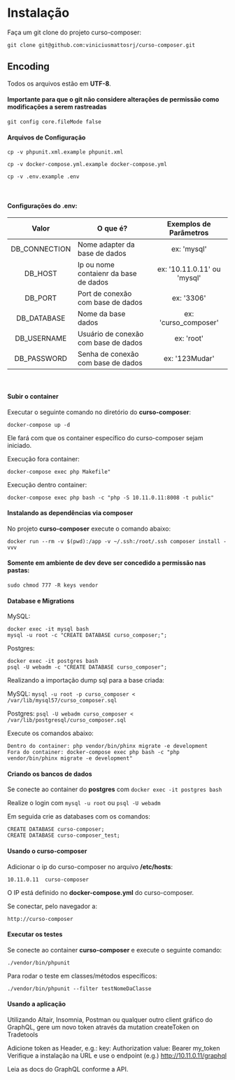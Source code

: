 # Instalação

Faça um git clone do projeto curso-composer:

```
git clone git@github.com:viniciusmattosrj/curso-composer.git
```

## Encoding

Todos os arquivos estão em **UTF-8**.

#### Importante para que o git não considere alterações de permissão como modificações a serem rastreadas

```
git config core.fileMode false
```

#### Arquivos de Configuração

```
cp -v phpunit.xml.example phpunit.xml

cp -v docker-compose.yml.example docker-compose.yml

cp -v .env.example .env
```

&nbsp;

#### Configurações do .env:

|     Valor     | O que é?                              |   Exemplos de Parâmetros    |
| :-----------: | ------------------------------------- | :-------------------------: |
| DB_CONNECTION | Nome adapter da base de dados         |         ex: 'mysql'         |
|    DB_HOST    | Ip ou nome contaienr da base de dados | ex: '10.11.0.11' ou 'mysql' |
|    DB_PORT    | Port de conexão com base de dados     |         ex: '3306'          |
|  DB_DATABASE  | Nome da base dados                    |    ex: 'curso_composer'     |
|  DB_USERNAME  | Usuário de conexão com base de dados  |         ex: 'root'          |
|  DB_PASSWORD  | Senha de conexão com base de dados    |       ex: '123Mudar'        |

&nbsp;

#### Subir o container

Executar o seguinte comando no diretório do **curso-composer**:

```
docker-compose up -d
```

Ele fará com que os container específico do curso-composer sejam iniciado.

Execução fora container:

```
docker-compose exec php Makefile"
```

Execução dentro container:

```
docker-compose exec php bash -c "php -S 10.11.0.11:8008 -t public"
```

#### Instalando as dependências via composer

No projeto **curso-composer** execute o comando abaixo:

```
docker run --rm -v $(pwd):/app -v ~/.ssh:/root/.ssh composer install -vvv
```

#### Somente em ambiente de dev deve ser concedido a permissão nas pastas:

```
sudo chmod 777 -R keys vendor
```

#### Database e Migrations

MySQL:

```
docker exec -it mysql bash
mysql -u root -c "CREATE DATABASE curso_composer;";
```

Postgres:

```
docker exec -it postgres bash
psql -U webadm -c "CREATE DATABASE curso_composer";
```

Realizando a importação dump sql para a base criada:

MySQL: `mysql -u root -p curso_composer < /var/lib/mysql57/curso_composer.sql`

Postgres: `psql -U webadm curso_composer < /var/lib/postgresql/curso_composer.sql`

Execute os comandos abaixo:

```
Dentro do container: php vendor/bin/phinx migrate -e development
Fora do container: docker-compose exec php bash -c "php vendor/bin/phinx migrate -e development"
```

#### Criando os bancos de dados

Se conecte ao container do **postgres** com `docker exec -it postgres bash`

Realize o login com `mysql -u root` ou `psql -U webadm`

Em seguida crie as databases com os comandos:

```
CREATE DATABASE curso-composer;
CREATE DATABASE curso-composer_test;
```

#### Usando o curso-composer

Adicionar o ip do curso-composer no arquivo **/etc/hosts**:

```
10.11.0.11  curso-composer
```

O IP está definido no **docker-compose.yml** do curso-composer.

Se conectar, pelo navegador a:

```
http://curso-composer
```

#### Executar os testes

Se conecte ao container **curso-composer** e execute o seguinte comando:

```
./vendor/bin/phpunit
```

Para rodar o teste em classes/métodos específicos:

```
./vendor/bin/phpunit --filter testNomeDaClasse
```

#### Usando a aplicação

Utilizando Altair, Insomnia, Postman ou qualquer outro client gráfico do GraphQL, gere um novo token através da mutation createToken on Tradetools

Adicione token as Header, e.g.:
key: Authorization
value: Bearer my_token
Verifique a instalação na URL e use o endpoint (e.g.) http://10.11.0.11/graphql

Leia as docs do GraphQL conforme a API.
